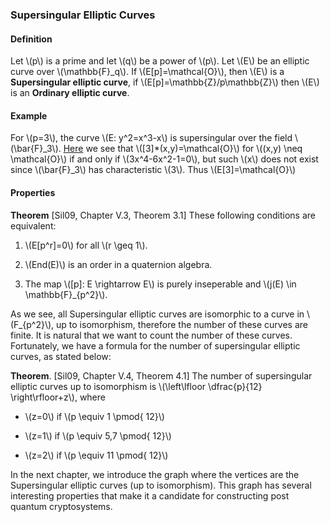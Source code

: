 ### Supersingular Elliptic Curves

#### Definition

Let \\(p\\) is a prime and let \\(q\\) be a power of \\(p\\). Let \\(E\\) be an elliptic curve over \\(\mathbb{F}_q\\). If \\(E[p]=\mathcal{O}\\), then \\(E\\) is a **Supersingular elliptic curve**, if \\(E[p]=\mathbb{Z}/p\mathbb{Z}\\) then \\(E\\) is an **Ordinary elliptic curve**.

#### Example

For \\(p=3\\), the curve \\(E: y^2=x^3-x\\) is supersingular over the field \\(\bar{F}_3\\). [Here](https://math.stackexchange.com/questions/3607389/find-all-points-order-3-on-an-elliptic-curve) we see that \\([3]*(x,y)=\mathcal{O}\\) for \\((x,y) \neq \mathcal{O}\\) if and only if \\(3x^4-6x^2-1=0\\), but such \\(x\\) does not exist since \\(\bar{F}_3\\) has characteristic \\(3\\). Thus \\(E[3]=\mathcal{O}\\)

#### Properties

**Theorem** [Sil09, Chapter V.3, Theorem 3.1] These following conditions are equivalent:

1. \\(E[p^r]=0\\) for all \\(r \geq 1\\).

1. \\(End(E)\\) is an order in a quaternion algebra.

1. The map \\([p]: E \rightarrow E\\) is purely inseperable and \\(j(E) \in \mathbb{F}_{p^2}\\).

As we see, all Supersingular elliptic curves are isomorphic to a curve in \\(F_{p^2}\\), up to isomorphism, therefore the number of these curves are finite. It is natural that we want to count the number of these curves. Fortunately, we have a formula for the number of supersingular elliptic curves, as stated below:

**Theorem**. [Sil09, Chapter V.4, Theorem 4.1] The number of supersingular elliptic curves up to isomorphism is \\(\left\lfloor \dfrac{p}{12} \right\rfloor+z\\), where 

- \\(z=0\\) if \\(p \equiv 1 \pmod{ 12}\\)

- \\(z=1\\) if \\(p \equiv 5,7 \pmod{ 12}\\)

- \\(z=2\\) if \\(p \equiv 11 \pmod{ 12}\\)

In the next chapter, we introduce the graph where the vertices are the Supersingular elliptic curves (up to isomorphism). This graph has several interesting properties that make it a candidate for constructing post quantum cryptosystems.